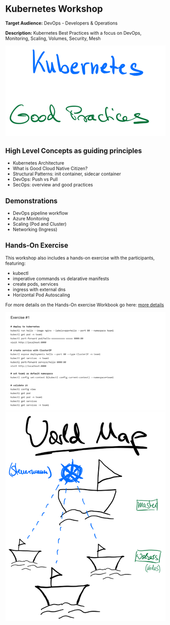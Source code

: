 # Kubernetes Workshop

**Target Audience:** DevOps - Developers & Operations

**Description:** Kubernetes Best Practices with a focus on DevOps, Monitoring, Scaling, Volumes, Security, Mesh

![](./docs/images/headline.png)


## High Level Concepts as guiding principles

* Kubernetes Architecture
* What is Good Cloud Native Citizen?
* Structural Patterns: init container, sidecar container
* DevOps: Push vs Pull
* SecOps: overview and good practices

## Demonstrations

* DevOps pipeline workflow
* Azure Monitoring
* Scaling (Pod and Cluster)
* Networking (Ingress)

## Hands-On Exercise

This workshop also includes a hands-on exercise with the participants, featuring:

* kubectl
* imperative commands vs delarative manifests
* create pods, services
* ingress with external dns
* Horizontal Pod Autoscaling

For more details on the Hands-On exercise Workbook go here: [more details](./docs/hands-on)


![](./docs/images/exercise.png)
![](./docs/images/world-map.png)

